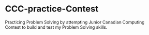 # CCC-practice-Contest
Practicing Problem Solving by attempting Junior Canadian Computing Contest to build and test my Problem Solving skills. 
